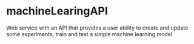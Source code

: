 # machineLearingAPI
Web service with an API that provides a user ability to create and update some experiments, train and test a simple machine learning model 
